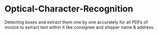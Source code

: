 # Optical-Character-Recognition
Detecting boxes and extract them one by one accurately for all PDFs of invoice to extract text within it like consignee and shipper name &amp; address.
